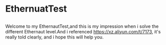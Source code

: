# EthernuatTest
##
Welcome to my EthernautTest,and this is my impression when i solve the different Ethernaut level.And i referenced https://xz.aliyun.com/t/7173, it's really told clearly,
and i hope this will help you.

